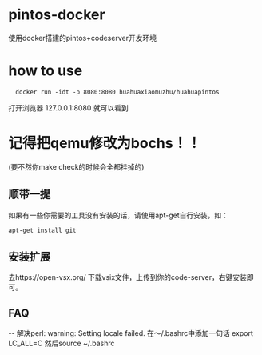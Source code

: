 # pintos-docker
使用docker搭建的pintos+codeserver开发环境
# how to use
```
  docker run -idt -p 8080:8080 huahuaxiaomuzhu/huahuapintos
```
打开浏览器 127.0.0.1:8080 就可以看到

# 记得把qemu修改为bochs！！
(要不然你make check的时候会全都挂掉的)
## 顺带一提
如果有一些你需要的工具没有安装的话，请使用apt-get自行安装，如：
```
apt-get install git
```
## 安装扩展
去https://open-vsx.org/ 下载vsix文件，上传到你的code-server，右键安装即可。
## FAQ
-- 解决perl: warning: Setting locale failed.  在～/.bashrc中添加一句话 export LC_ALL=C 然后source ~/.bashrc
